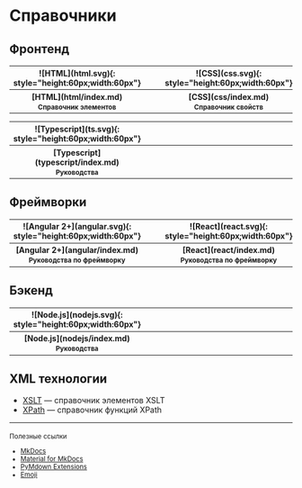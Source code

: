 # Справочники

## Фронтенд

<table class="layout" markdown="1" width="100%">
<tr>
<th width="30%">
![HTML](html.svg){: style="height:60px;width:60px"}
</th>
<th>&nbsp;&nbsp;&nbsp;&nbsp;</th>
<th width="30%">
![CSS](css.svg){: style="height:60px;width:60px"}
</th>
<th>&nbsp;&nbsp;&nbsp;&nbsp;</th>
<th width="30%">
![LESS](less.svg){: style="height:30px;width:70px"}
</th>
</tr>
<tr>
<th>
[HTML](html/index.md)<br />
<small>Справочник элементов</small>
</th>
<th></th>
<th>
[CSS](css/index.md)<br />
<small>Справочник свойств</small>
</th>
<th></th>
<th>
[LESS](less/index.md)<br />
<small>Руководства</small>
</th>
</tr>
</table>

<table class="layout" markdown="1" width="100%">
<tr>
<th width="30%">
![Typescript](ts.svg){: style="height:60px;width:60px"}
</th>
<th>&nbsp;&nbsp;&nbsp;&nbsp;</th>
<th width="30%"></th>
<th>&nbsp;&nbsp;&nbsp;&nbsp;</th>
<th width="30%"></th>
</tr>
<tr>
<th>
[Typescript](typescript/index.md)<br />
<small>Руководства</small>
</th>
<th></th>
<th></th>
<th></th>
<th></th>
</tr>
</table>

## Фреймворки

<table class="layout" markdown="1" width="100%">
<tr>
<th width="30%">
![Angular 2+](angular.svg){: style="height:60px;width:60px"}
</th>
<th>&nbsp;&nbsp;&nbsp;&nbsp;</th>
<th width="30%">
![React](react.svg){: style="height:60px;width:60px"}
</th>
<th>&nbsp;&nbsp;&nbsp;&nbsp;</th>
<th width="30%"></th>
</tr>
<tr>
<th>
[Angular 2+](angular/index.md)<br />
<small>Руководства по фреймворку</small>
</th>
<th></th>
<th>
[React](react/index.md)<br />
<small>Руководства по фреймворку</small>
</th>
<th></th>
<th></th>
</tr>
</table>

## Бэкенд

<table class="layout" markdown="1" width="100%">
<tr>
<th width="30%">
![Node.js](nodejs.svg){: style="height:60px;width:60px"}
</th>
<th>&nbsp;&nbsp;&nbsp;&nbsp;</th>
<th width="30%"></th>
<th>&nbsp;&nbsp;&nbsp;&nbsp;</th>
<th width="30%"></th>
</tr>
<tr>
<th>
[Node.js](nodejs/index.md)<br />
<small>Руководства</small>
</th>
<th></th>
<th></th>
<th></th>
<th></th>
</tr>
</table>

## XML технологии

- [XSLT](xslt/index.md) &mdash; справочник элементов XSLT
- [XPath](xpath/index.md) &mdash; справочник функций XPath

---

<small markdown="1">
Полезные ссылки

<div class="col4" markdown="1">

- [MkDocs](https://www.mkdocs.org)
- [Material for MkDocs](https://squidfunk.github.io/mkdocs-material/)
- [PyMdown Extensions](https://facelessuser.github.io/pymdown-extensions/)
- [Emoji](https://www.joypixels.com/emoji#all)

</div>

</small>

<!--
Планы

- CSS

- [Node.js](https://metanit.com/web/nodejs/)
- [Документация jQuery](https://jquery-docs.ru/)
- Книга [Изучаем jQuery](https://metanit.com/web/jquery/)
- [Руководство Javascript](https://metanit.com/web/javascript/)
- [WebGL](https://metanit.com/web/webgl/1.1.php)

-->
